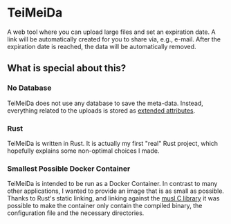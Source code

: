 # TeiMeiDa

A web tool where you can upload large files and set an expiration date. A link
will be automatically created for you to share via, e.g., e-mail. After the
expiration date is reached, the data will be automatically removed.

## What is special about this?

### No Database

TeiMeiDa does not use any database to save the meta-data. Instead, everything
related to the uploads is stored as [extended attributes](https://en.wikipedia.org/wiki/Extended_file_attributes).

### Rust

TeiMeiDa is written in Rust. It is actually my first "real" Rust project, which
hopefully explains some non-optimal choices I made.

### Smallest Possible  Docker Container

TeiMeiDa is intended to be run as a Docker Container. In contrast to many other
applications, I wanted to provide an image that is as small as possible. Thanks
to Rust's static linking, and linking against the [musl C library](https://musl.libc.org/)
it was possible to make the container only contain the compiled binary, the
configuration file and the necessary directories.
